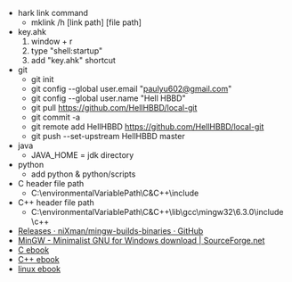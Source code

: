 - hark link command
  - mklink /h \[link path\] \[file path\]
- key.ahk
  1. window + r
  2. type "shell:startup"
  3. add "key.ahk" shortcut
- git
  - git init
  - git config --global user.email "paulyu602@gmail.com"
  - git config --global user.name "Hell HBBD"
  - git pull https://github.com/HellHBBD/local-git
  - git commit -a
  - git remote add HellHBBD https://github.com/HellHBBD/local-git
  - git push --set-upstream HellHBBD master
- java
  - JAVA_HOME = jdk directory
- python
  - add python & python\/scripts
- C header file path
  - C:\environmentalVariablePath\C&C++\include
- C++ header file path
  - C:\environmentalVariablePath\C&C++\lib\gcc\mingw32\6.3.0\include\c++
- [Releases · niXman/mingw-builds-binaries · GitHub](https://github.com/niXman/mingw-builds-binaries/releases)
- [MinGW - Minimalist GNU for Windows download | SourceForge.net](https://sourceforge.net/projects/mingw/)
- [C ebook](https://github.com/auspbro/ebook-c)
- [C++ ebook](https://github.com/auspbro/ebook-cpp)
- [linux ebook](https://github.com/auspbro/ebook-linux)
